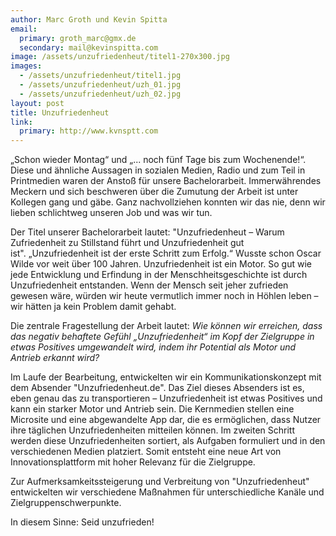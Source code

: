 ```yaml
---
author: Marc Groth und Kevin Spitta
email:
  primary: groth_marc@gmx.de
  secondary: mail@kevinspitta.com
image: /assets/unzufriedenheut/titel1-270x300.jpg
images: 
  - /assets/unzufriedenheut/titel1.jpg
  - /assets/unzufriedenheut/uzh_01.jpg
  - /assets/unzufriedenheut/uzh_02.jpg
layout: post
title: Unzufriedenheut
link:
  primary: http://www.kvnsptt.com
---
```


„Schon wieder Montag“ und „... noch fünf Tage bis zum Wochenende!“. Diese und ähnliche Aussagen in sozialen Medien, Radio und zum Teil in Printmedien waren der Anstoß für unsere Bachelorarbeit. Immerwährendes Meckern und sich beschweren über die Zumutung der Arbeit ist unter Kollegen gang und gäbe. Ganz nachvollziehen konnten wir das nie, denn wir lieben schlichtweg unseren Job und was wir tun.

Der Titel unserer Bachelorarbeit lautet: "Unzufriedenheut – Warum Zufriedenheit zu Stillstand führt und Unzufriedenheit gut ist". „Unzufriedenheit ist der erste Schritt zum Erfolg.“ Wusste schon Oscar Wilde vor weit über 100 Jahren. Unzufriedenheit ist ein Motor. So gut wie jede Entwicklung und Erfindung in der Menschheitsgeschichte ist durch Unzufriedenheit entstanden. Wenn der Mensch seit jeher zufrieden gewesen wäre, würden wir heute vermutlich immer noch in Höhlen leben – wir hätten ja kein Problem damit gehabt.

Die zentrale Fragestellung der Arbeit lautet:
_Wie können wir erreichen, dass das negativ behaftete Gefühl „Unzufriedenheit“ im Kopf der Zielgruppe in etwas Positives umgewandelt wird, indem ihr Potential als Motor und Antrieb erkannt wird?_

Im Laufe der Bearbeitung, entwickelten wir ein Kommunikationskonzept mit dem Absender "Unzufriedenheut.de". Das Ziel dieses Absenders ist es, eben genau das zu transportieren – Unzufriedenheit ist etwas Positives und kann ein starker Motor und Antrieb sein. Die Kernmedien stellen eine Microsite und eine abgewandelte App dar, die es ermöglichen, dass Nutzer ihre täglichen Unzufriedenheiten mitteilen können. Im zweiten Schritt werden diese Unzufriedenheiten sortiert, als Aufgaben formuliert und in den verschiedenen Medien platziert. Somit entsteht eine neue Art von Innovationsplattform mit hoher Relevanz für die Zielgruppe.

Zur Aufmerksamkeitssteigerung und Verbreitung von "Unzufriedenheut" entwickelten wir verschiedene Maßnahmen für unterschiedliche Kanäle und Zielgruppenschwerpunkte.

In diesem Sinne: Seid unzufrieden!